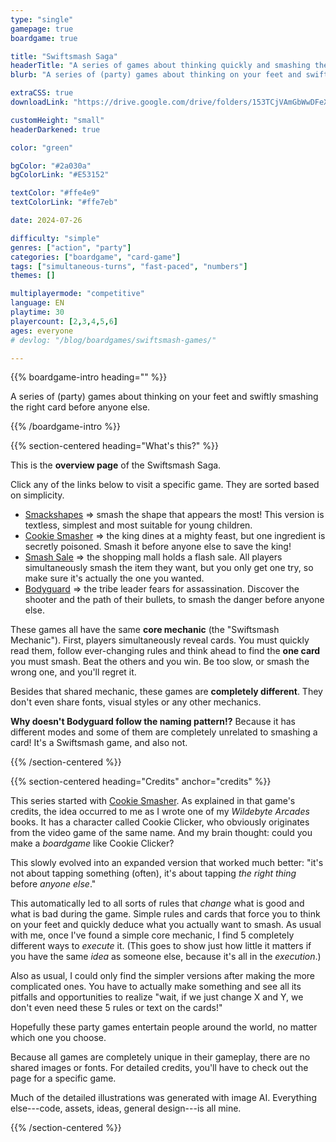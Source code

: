 ```yaml
---
type: "single"
gamepage: true
boardgame: true

title: "Swiftsmash Saga"
headerTitle: "A series of games about thinking quickly and smashing the right card before anyone else."
blurb: "A series of (party) games about thinking on your feet and swiftly smashing the right card before anyone else."

extraCSS: true
downloadLink: "https://drive.google.com/drive/folders/153TCjVAmGbWwDFeXqa-eacGi2taA2PnZ"

customHeight: "small"
headerDarkened: true

color: "green"

bgColor: "#2a030a"
bgColorLink: "#E53152"

textColor: "#ffe4e9"
textColorLink: "#ffe7eb"

date: 2024-07-26

difficulty: "simple"
genres: ["action", "party"]
categories: ["boardgame", "card-game"]
tags: ["simultaneous-turns", "fast-paced", "numbers"]
themes: []

multiplayermode: "competitive"
language: EN
playtime: 30
playercount: [2,3,4,5,6]
ages: everyone
# devlog: "/blog/boardgames/swiftsmash-games/"

---
```


{{% boardgame-intro heading="" %}}

A series of (party) games about thinking on your feet and swiftly smashing the right card before anyone else.

{{% /boardgame-intro %}}

{{% section-centered heading="What's this?" %}}

This is the **overview page** of the Swiftsmash Saga.

Click any of the links below to visit a specific game. They are sorted based on simplicity.

* [Smackshapes](/swiftsmash-saga/tap/smackshapes) => smash the shape that appears the most! This version is textless, simplest and most suitable for young children.
* [Cookie Smasher](/swiftsmash-saga/tap/cookie-smasher/) => the king dines at a mighty feast, but one ingredient is secretly poisoned. Smash it before anyone else to save the king!
* [Smash Sale](/swiftsmash-saga/tap/smash-sale/) => the shopping mall holds a flash sale. All players simultaneously smash the item they want, but you only get one try, so make sure it's actually the one you wanted.
* [Bodyguard](/swiftsmash-saga/tap/bodyguard/) => the tribe leader fears for assassination. Discover the shooter and the path of their bullets, to smash the danger before anyone else.

These games all have the same **core mechanic** (the "Swiftsmash Mechanic"). First, players simultaneously reveal cards. You must quickly read them, follow ever-changing rules and think ahead to find the **one card** you must smash. Beat the others and you win. Be too slow, or smash the wrong one, and you'll regret it.

Besides that shared mechanic, these games are **completely different**. They don't even share fonts, visual styles or any other mechanics.

**Why doesn't Bodyguard follow the naming pattern!?** Because it has different modes and some of them are completely unrelated to smashing a card! It's a Swiftsmash game, and also not.

{{% /section-centered %}}

{{% section-centered heading="Credits" anchor="credits" %}}

This series started with [Cookie Smasher](/swiftsmash-sage/tap/cookie-smasher/). As explained in that game's credits, the idea occurred to me as I wrote one of my _Wildebyte Arcades_ books. It has a character called Cookie Clicker, who obviously originates from the video game of the same name. And my brain thought: could you make a _boardgame_ like Cookie Clicker?

This slowly evolved into an expanded version that worked much better: "it's not about tapping something (often), it's about tapping _the right thing_ before _anyone else_."

This automatically led to all sorts of rules that _change_ what is good and what is bad during the game. Simple rules and cards that force you to think on your feet and quickly deduce what you actually want to smash. As usual with me, once I've found a simple core mechanic, I find 5 completely different ways to _execute_ it. (This goes to show just how little it matters if you have the same _idea_ as someone else, because it's all in the _execution_.)

Also as usual, I could only find the simpler versions after making the more complicated ones. You have to actually make something and see all its pitfalls and opportunities to realize "wait, if we just change X and Y, we don't even need these 5 rules or text on the cards!"

Hopefully these party games entertain people around the world, no matter which one you choose.

Because all games are completely unique in their gameplay, there are no shared images or fonts. For detailed credits, you'll have to check out the page for a specific game.

Much of the detailed illustrations was generated with image AI. Everything else---code, assets, ideas, general design---is all mine.

{{% /section-centered %}}